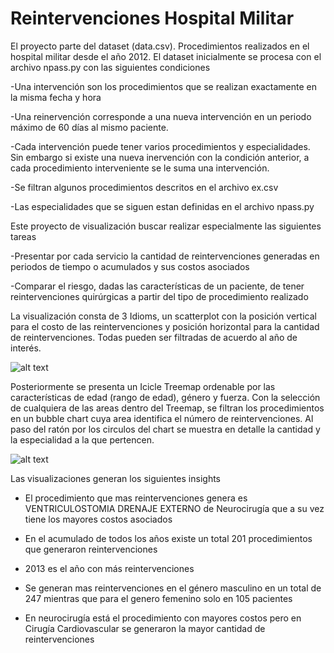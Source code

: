 # Reintervenciones Hospital Militar

El proyecto parte del dataset (data.csv). Procedimientos realizados en el hospital militar desde el año 2012. El dataset inicialmente se procesa con el archivo npass.py con las siguientes condiciones

  -Una intervención son los procedimientos que se realizan exactamente en la misma fecha y hora
  
  -Una reinervención corresponde a una nueva intervención en un periodo máximo de 60 días al mismo paciente.
  
  -Cada intervención puede tener varios procedimientos y especialidades. Sin embargo si existe una nueva inervención con la condición anterior, a cada procedimiento interveniente se le suma una intervención.
  
  -Se filtran algunos procedimientos descritos en el archivo ex.csv
  
  -Las especialidades que se siguen estan definidas en el archivo npass.py
 
Este proyecto de visualización buscar realizar especialmente las siguientes tareas

  -Presentar por cada servicio la cantidad de reintervenciones generadas en periodos de tiempo o acumulados y sus costos asociados

  -Comparar el riesgo, dadas las características de un paciente, de tener reintervenciones quirúrgicas a partir del tipo de procedimiento realizado

La visualización consta de 3 Idioms, un scatterplot con la posición vertical para el costo de las reintervenciones y posición horizontal para la cantidad de reintervenciones. Todas pueden ser filtradas de acuerdo al año de interés.

![alt text](https://alefro77.github.io/reintervenciones2/first.png)

Posteriormente se presenta un Icicle Treemap ordenable por las características de edad (rango de edad), género y fuerza. Con la selección de cualquiera de las areas dentro del Treemap, se filtran los procedimientos en un bubble chart cuya area identifica el número de reintervenciones. Al paso del ratón por los circulos del chart se muestra en detalle la cantidad y la especialidad a la que pertencen.

![alt text](https://alefro77.github.io/reintervenciones2/second.png)

Las visualizaciones generan los siguientes insights

  - El procedimiento que mas reintervenciones genera es VENTRICULOSTOMIA DRENAJE EXTERNO de Neurocirugía que a su vez tiene los mayores costos asociados

  - En el acumulado de todos los años existe un total 201 procedimientos que generaron reintervenciones

  - 2013 es el año con más reintervenciones

  - Se generan mas reintervenciones en el género masculino en un total de 247 mientras que para el genero femenino solo en 105 pacientes

  - En neurocirugía está el procedimiento con mayores costos pero en Cirugía Cardiovascular se generaron la mayor cantidad de reintervenciones




